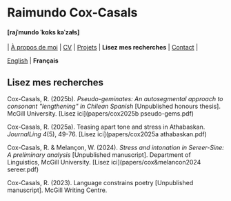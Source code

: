 # Raimundo Cox-Casals
#### [rajˈmundo ˈkɑks kəˈzaɫs]

| [À propos de moi](LISMOI.md) | [CV](cvfr.md) | [Projets](projectsfr.md) | **Lisez mes recherches** | [Contact](contactfr.md) |

[English](../papers.md) \| **Français**

## Lisez mes recherches

Cox-Casals, R. (2025b). _Pseudo-geminates: An autosegmental approach to consonant "lengthening" in Chilean Spanish_ \[Unpublished honours thesis\]. McGill University. [Lisez ici](papers/cox2025b pseudo-gems.pdf)

Cox-Casals, R. (2025a). Teasing apart tone and stress in Athabaskan. _JournalLing 4_(5), 49-76. [Lisez ici](papers/cox2025a athabaskan.pdf)

Cox-Casals, R. & Melançon, W. (2024). _Stress and intonation in Sereer-Sine: A preliminary analysis_ \[Unpublished manuscript\]. Department of Linguistics, McGill University. [Lisez ici](papers/cox&melancon2024 sereer.pdf)

Cox-Casals, R. (2023). Language constrains poetry \[Unpublished manuscript\]. McGill Writing Centre.
